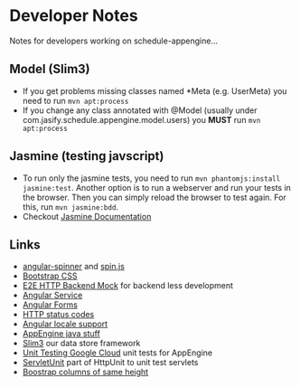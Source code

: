 # Developer Notes

Notes for developers working on schedule-appengine...

## Model (Slim3)

 * If you get problems missing classes named *Meta (e.g. UserMeta) you need to run `mvn apt:process`
 * If you change any class annotated with @Model (usually under com.jasify.schedule.appengine.model.users) you **MUST**
 run `mvn apt:process`

## Jasmine (testing javscript)

 * To run only the jasmine tests, you need to run `mvn phantomjs:install jasmine:test`.  Another option is to run a webserver
   and run your tests in the browser.  Then you can simply reload the browser to test again.  For this, run `mvn jasmine:bdd`.
 * Checkout [Jasmine Documentation](http://jasmine.github.io/2.0/introduction.html)

## Links

 * [angular-spinner](https://github.com/urish/angular-spinner) and [spin.js](http://fgnass.github.io/spin.js/#!)
 * [Bootstrap CSS](http://getbootstrap.com/css/#overview)
 * [E2E HTTP Backend Mock](https://docs.angularjs.org/api/ngMockE2E/service/$httpBackend) for backend less development
 * [Angular Service](https://docs.angularjs.org/guide/services#creating-services)
 * [Angular Forms](https://docs.angularjs.org/guide/forms)
 * [HTTP status codes](http://www.w3.org/Protocols/rfc2616/rfc2616-sec10.html)
 * [Angular locale support](https://docs.angularjs.org/guide/i18n)
 * [AppEngine java stuff](https://cloud.google.com/appengine/docs/java/)
 * [Slim3](https://sites.google.com/site/slim3appengine/) our data store framework
 * [Unit Testing Google Cloud](https://cloud.google.com/appengine/docs/java/tools/localunittesting) unit tests for AppEngine
 * [ServletUnit](http://httpunit.sourceforge.net/doc/servletunit-intro.html) part of HttpUnit to unit test servlets
 * [Boostrap columns of same height](http://www.minimit.com/articles/solutions-tutorials/bootstrap-3-responsive-columns-of-same-height)